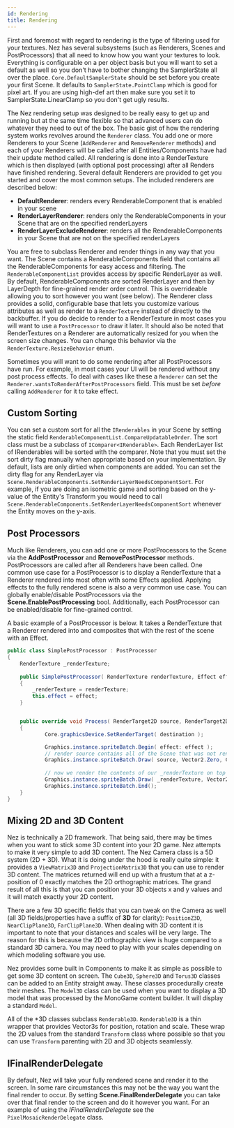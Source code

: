 ```yaml
---
id: Rendering
title: Rendering
---
```


First and foremost with regard to rendering is the type of filtering used for your textures. Nez has several subsystems (such as Renderers, Scenes and PostProcessors) that all need to know how you want your textures to look. Everything is configurable on a per object basis but you will want to set a default as well so you don't have to bother changing the SamplerState all over the place. `Core.DefaultSamplerState` should be set before you create your first Scene. It defaults to `SamplerState.PointClamp` which is good for pixel art. If you are using high-def art then make sure you set it to SamplerState.LinearClamp so you don't get ugly results.

The Nez rendering setup was designed to be really easy to get up and running but at the same time flexible so that advanced users can do whatever they need to out of the box. The basic gist of how the rendering system works revolves around the `Renderer` class. You add one or more Renderers to your Scene (`AddRenderer` and `RemoveRenderer` methods) and each of your Renderers will be called after all Entities/Components have had their update method called. All rendering is done into a RenderTexture which is then displayed (with optional post processing) after all Renders have finished rendering. Several default Renderers are provided to get you started and cover the most common setups. The included renderers are described below:

- **DefaultRenderer**: renders every RenderableComponent that is enabled in your scene
- **RenderLayerRenderer**: renders only the RenderableComponents in your Scene that are on the specified renderLayers
- **RenderLayerExcludeRenderer**: renders all the RenderableComponents in your Scene that are not on the specified renderLayers

You are free to subclass Renderer and render things in any way that you want. The Scene contains a RenderableComponents field that contains all the RenderableComponents for easy access and filtering. The `RenderableComponentList` provides access by specific RenderLayer as well. By default, RenderableComponents are sorted RenderLayer and then by LayerDepth for fine-grained render order control. This is overrideable allowing you to sort however you want (see below). The Renderer class provides a solid, configurable base that lets you customize various attributes as well as render to a `RenderTexture` instead of directly to the backbuffer. If you do decide to render to a RenderTexture in most cases you will want to use a `PostProcessor` to draw it later. It should also be noted that RenderTextures on a Renderer are automatically resized for you when the screen size changes. You can change this behavior via the `RenderTexture.ResizeBehavior` enum.

Sometimes you will want to do some rendering after all PostProcessors have run. For example, in most cases your UI will be rendered without any post process effects. To deal with cases like these a `Renderer` can set the `Renderer.wantsToRenderAfterPostProcessors` field. This must be set *before* calling `AddRenderer` for it to take effect.


## Custom Sorting
You can set a custom sort for all the `IRenderables` in your Scene by setting the static field `RenderableComponentList.CompareUpdatableOrder`. The sort class must be a subclass of `IComparer<IRenderable>`. Each RenderLayer list of IRenderables will be sorted with the comparer. Note that you must set the sort dirty flag manually when appropriate based on your implementation. By default, lists are only dirtied when components are added. You can set the dirty flag for any RenderLayer via `Scene.RenderableComponents.SetRenderLayerNeedsComponentSort`. For example, if you are doing an isometric game and sorting based on the y-value of the Entity's Transform you would need to call `Scene.RenderableComponents.SetRenderLayerNeedsComponentSort` whenever the Entity moves on the y-axis.


## Post Processors
Much like Renderers, you can add one or more PostProcessors to the Scene via the **AddPostProcessor** and **RemovePostProcessor** methods. PostProcessors are called after all Renderers have been called. One common use case for a PostProcessor is to display a RenderTexture that a Renderer rendered into most often with some Effects applied. Applying effects to the fully rendered scene is also a very common use case. You can globally enable/disable PostProcessors via the **Scene.EnablePostProcessing** bool. Additionally, each PostProcessor can be enabled/disable for fine-grained control.

A basic example of a PostProcessor is below. It takes a RenderTexture that a Renderer rendered into and composites that with the rest of the scene with an Effect.

```cs
public class SimplePostProcessor : PostProcessor
{
	RenderTexture _renderTexture;
	
	public SimplePostProcessor( RenderTexture renderTexture, Effect effect ) : base( 0 )
	{
		_renderTexture = renderTexture;
		this.effect = effect;
	}


	public override void Process( RenderTarget2D source, RenderTarget2D destination )
	{
			Core.graphicsDevice.SetRenderTarget( destination );

			Graphics.instance.spriteBatch.Begin( effect: effect );
			// render source contains all of the Scene that was not rendered into _renderTexture
			Graphics.instance.spriteBatch.Draw( source, Vector2.Zero, Color.White );
			
			// now we render the contents of our _renderTexture on top of it
			Graphics.instance.spriteBatch.Draw( _renderTexture, Vector2.Zero );
			Graphics.instance.spriteBatch.End();
	}
}
```


## Mixing 2D and 3D Content
Nez is technically a 2D framework. That being said, there may be times when you want to stick some 3D content into your 2D game. Nez attempts to make it very simple to add 3D content. The Nez Camera class is a 5D system (2D + 3D). What it is doing under the hood is really quite simple: it provides a `ViewMatrix3D` and `ProjectionMatrix3D` that you can use to render 3D content. The matrices returned will end up with a frustum that at a z-position of 0 exactly matches the 2D orthographic matrices. The grand result of all this is that you can position your 3D objects x and y values and it will match exactly your 2D content.

There are a few 3D specific fields that you can tweak on the Camera as well (all 3D fields/properties have a suffix of **3D** for clarity): `PositionZ3D`, `NearClipPlane3D`, `FarClipPlane3D`. When dealing with 3D content it is important to note that your distances and scales will be very large. The reason for this is because the 2D orthographic view is huge compared to a standard 3D camera. You may need to play with your scales depending on which modeling software you use.

Nez provides some built in Components to make it as simple as possible to get some 3D content on screen. The `Cube3D`, `Sphere3D` and `Torus3D` classes can be added to an Entity straight away. These classes procedurally create their meshes. The `Model3D` class can be used when you want to display a 3D model that was processed by the MonoGame content builder. It will display a standard `Model`.

All of the *3D classes subclass `Renderable3D`. `Renderable3D` is a thin wrapper that provides Vector3s for position, rotation and scale. These wrap the 2D values from the standard `Transform` class where possible so that you can use `Transform` parenting with 2D and 3D objects seamlessly.


## IFinalRenderDelegate
By default, Nez will take your fully rendered scene and render it to the screen. In some rare circumstances this may not be the way you want the final render to occur. By setting **Scene.FinalRenderDelegate** you can take over that final render to the screen and do it however you want. For an example of using the *IFinalRenderDelegate* see the `PixelMosaicRenderDelegate` class.